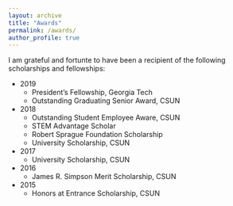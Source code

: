 ```yaml
---
layout: archive
title: "Awards"
permalink: /awards/
author_profile: true
---
```


I am grateful and fortunte to have been a recipient of the following scholarships and fellowships:

- 2019
    - President’s Fellowship, Georgia Tech
    - Outstanding Graduating Senior Award, CSUN
- 2018 
    - Outstanding Student Employee Aware, CSUN
    - STEM Advantage Scholar
    - Robert Sprague Foundation Scholarship
    - University Scholarship, CSUN
- 2017 
    - University Scholarship, CSUN
- 2016 
    - James R. Simpson Merit Scholarship, CSUN
- 2015 
    - Honors at Entrance Scholarship, CSUN
